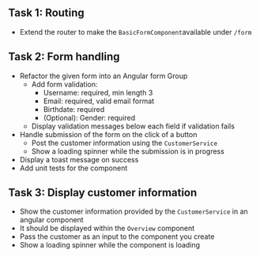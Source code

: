 ## Task 1: Routing
* Extend the router to make the `BasicFormComponent`available under `/form`

## Task 2: Form handling
* Refactor the given form into an Angular form Group
  * Add form validation:
    * Username: required, min length 3
    * Email: required, valid email format
    * Birthdate: required
    * (Optional): Gender: required
  * Display validation messages below each field if validation fails
* Handle submission of the form on the click of a button
  * Post the customer information using the `CustomerService`
  * Show a loading spinner while the submission is in progress
* Display a toast message on success
* Add unit tests for the component


## Task 3: Display customer information
* Show the customer information provided by the `CustomerService` in an angular component
* It should be displayed within the `Overview` component
* Pass the customer as an input to the component you create
* Show a loading spinner while the component is loading

